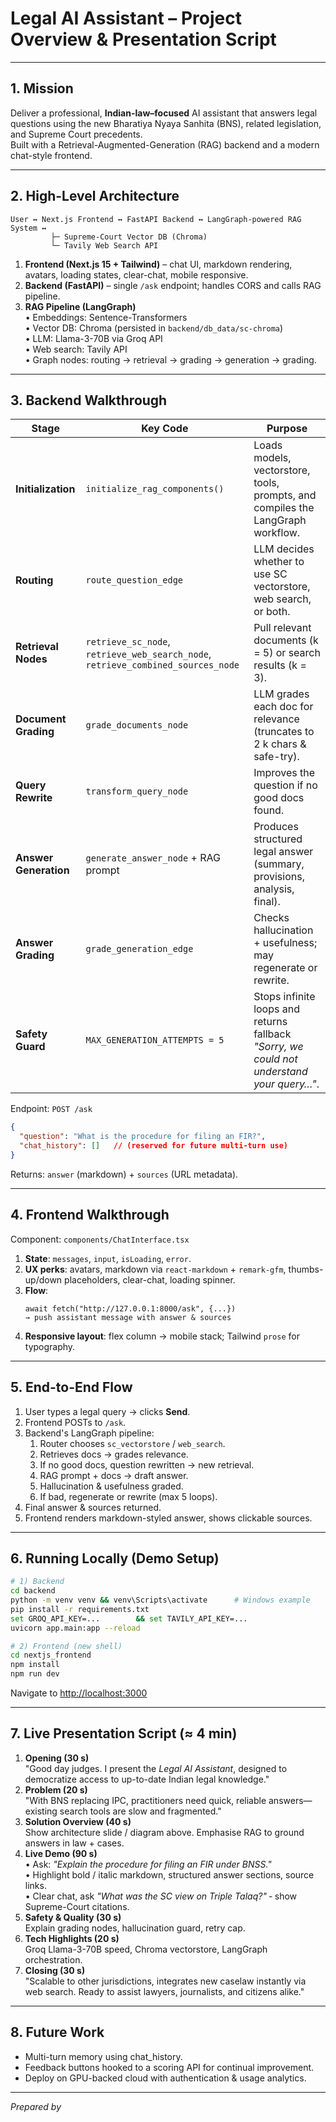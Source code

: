 # Legal AI Assistant – Project Overview & Presentation Script

---

## 1. Mission
Deliver a professional, **Indian-law–focused** AI assistant that answers legal questions using the new Bharatiya Nyaya Sanhita (BNS), related legislation, and Supreme Court precedents.  
Built with a Retrieval-Augmented-Generation (RAG) backend and a modern chat-style frontend.

---

## 2. High-Level Architecture
```
User ↔ Next.js Frontend ↔ FastAPI Backend ↔ LangGraph-powered RAG System ↔
         ├─ Supreme-Court Vector DB (Chroma)          
         └─ Tavily Web Search API
```
1. **Frontend (Next.js 15 + Tailwind)** – chat UI, markdown rendering, avatars, loading states, clear-chat, mobile responsive.
2. **Backend (FastAPI)** – single `/ask` endpoint; handles CORS and calls RAG pipeline.
3. **RAG Pipeline (LangGraph)**  
   • Embeddings: Sentence-Transformers  
   • Vector DB: Chroma (persisted in `backend/db_data/sc-chroma`)  
   • LLM: Llama-3-70B via Groq API  
   • Web search: Tavily API  
   • Graph nodes: routing → retrieval → grading → generation → grading.

---

## 3. Backend Walkthrough

| Stage | Key Code | Purpose |
|-------|----------|---------|
| **Initialization** | `initialize_rag_components()` | Loads models, vectorstore, tools, prompts, and compiles the LangGraph workflow. |
| **Routing** | `route_question_edge` | LLM decides whether to use SC vectorstore, web search, or both. |
| **Retrieval Nodes** | `retrieve_sc_node`, `retrieve_web_search_node`, `retrieve_combined_sources_node` | Pull relevant documents (k = 5) or search results (k = 3). |
| **Document Grading** | `grade_documents_node` | LLM grades each doc for relevance (truncates to 2 k chars & safe-try). |
| **Query Rewrite** | `transform_query_node` | Improves the question if no good docs found. |
| **Answer Generation** | `generate_answer_node` + RAG prompt | Produces structured legal answer (summary, provisions, analysis, final). |
| **Answer Grading** | `grade_generation_edge` | Checks hallucination + usefulness; may regenerate or rewrite. |
| **Safety Guard** | `MAX_GENERATION_ATTEMPTS = 5` | Stops infinite loops and returns fallback *"Sorry, we could not understand your query…"*. |

Endpoint: `POST /ask`  
```json
{
  "question": "What is the procedure for filing an FIR?",
  "chat_history": []   // (reserved for future multi-turn use)
}
```
Returns: `answer` (markdown) + `sources` (URL metadata).

---

## 4. Frontend Walkthrough

Component: `components/ChatInterface.tsx`

1. **State**: `messages`, `input`, `isLoading`, `error`.
2. **UX perks**: avatars, markdown via `react-markdown` + `remark-gfm`, thumbs-up/down placeholders, clear-chat, loading spinner.
3. **Flow**:
   ```tsx
   await fetch("http://127.0.0.1:8000/ask", {...})
   → push assistant message with answer & sources
   ```
4. **Responsive layout**: flex column → mobile stack; Tailwind `prose` for typography.

---

## 5. End-to-End Flow
1. User types a legal query → clicks **Send**.
2. Frontend POSTs to `/ask`.
3. Backend's LangGraph pipeline:
   1. Router chooses `sc_vectorstore` / `web_search`.
   2. Retrieves docs → grades relevance.
   3. If no good docs, question rewritten → new retrieval.
   4. RAG prompt + docs → draft answer.
   5. Hallucination & usefulness graded.
   6. If bad, regenerate or rewrite (max 5 loops).
4. Final answer & sources returned.
5. Frontend renders markdown-styled answer, shows clickable sources.

---

## 6. Running Locally (Demo Setup)
```bash
# 1) Backend
cd backend
python -m venv venv && venv\Scripts\activate      # Windows example
pip install -r requirements.txt
set GROQ_API_KEY=...        && set TAVILY_API_KEY=...
uvicorn app.main:app --reload

# 2) Frontend (new shell)
cd nextjs_frontend
npm install
npm run dev
```
Navigate to <http://localhost:3000>

---

## 7. Live Presentation Script (≈ 4 min)
1. **Opening (30 s)**  
   "Good day judges. I present the *Legal AI Assistant*, designed to democratize access to up-to-date Indian legal knowledge."
2. **Problem (20 s)**  
   "With BNS replacing IPC, practitioners need quick, reliable answers—existing search tools are slow and fragmented."
3. **Solution Overview (40 s)**  
   Show architecture slide / diagram above.  Emphasise RAG to ground answers in law + cases.
4. **Live Demo (90 s)**  
   • Ask: *"Explain the procedure for filing an FIR under BNSS."*  
   • Highlight bold / italic markdown, structured answer sections, source links.  
   • Clear chat, ask *"What was the SC view on Triple Talaq?"*  ‑ show Supreme-Court citations.
5. **Safety & Quality (30 s)**  
   Explain grading nodes, hallucination guard, retry cap.
6. **Tech Highlights (20 s)**  
   Groq Llama-3-70B speed, Chroma vectorstore, LangGraph orchestration.
7. **Closing (30 s)**  
   "Scalable to other jurisdictions, integrates new caselaw instantly via web search. Ready to assist lawyers, journalists, and citizens alike."

---

## 8. Future Work
* Multi-turn memory using chat_history.  
* Feedback buttons hooked to a scoring API for continual improvement.  
* Deploy on GPU-backed cloud with authentication & usage analytics.

---

*Prepared by <Your Name>* 